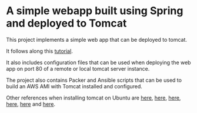 # A simple webapp built using Spring and deployed to Tomcat

This project implements a simple web app that can be deployed to tomcat.

It follows along this [tutorial](https://medium.com/@yuntianhe/create-a-web-project-with-maven-spring-mvc-b859503f74d7).

It also includes configuration files that can be used when deploying the web app on port 80 of a remote or local tomcat server instance.

The project also contains Packer and Ansible scripts that can be used to build an AWS AMI with Tomcat installed and configured.

Other references when installing tomcat on Ubuntu are [here](https://www.linode.com/docs/development/frameworks/apache-tomcat-on-ubuntu-16-04/), [here](https://brianflove.com/2014/06/04/simple-tomcat7-install-on-ubuntu-10/), [here](https://askubuntu.com/questions/1067160/tomcat-7-as-a-service-under-systemctl-in-18-04-configurationsolved
), [here](https://askubuntu.com/a/314614), [here](https://askubuntu.com/a/703674) and [here](https://askubuntu.com/a/79566).
